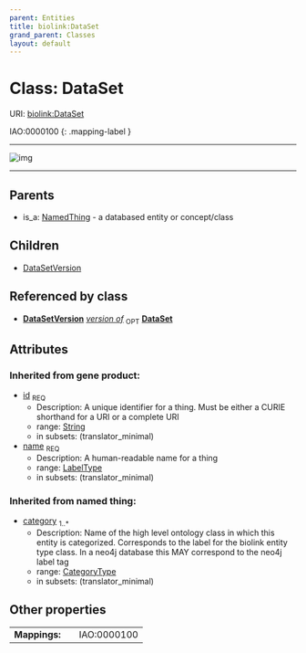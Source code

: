 ```yaml
---
parent: Entities
title: biolink:DataSet
grand_parent: Classes
layout: default
---
```


# Class: DataSet




URI: [biolink:DataSet](https://w3id.org/biolink/vocab/DataSet)

IAO:0000100
{: .mapping-label }


---

![img](http://yuml.me/diagram/nofunky;dir:TB/class/[NamedThing],[DataSetVersion],[DataSetVersion]-%20version%20of%200..1%3E[DataSet%7Cid(i):string;name(i):label_type;category(i):category_type%20%2B],[DataSet]%5E-[DataSetVersion],[NamedThing]%5E-[DataSet])

---


## Parents

 *  is_a: [NamedThing](NamedThing.md) - a databased entity or concept/class

## Children

 * [DataSetVersion](DataSetVersion.md)

## Referenced by class

 *  **[DataSetVersion](DataSetVersion.md)** *[version of](version_of.md)*  <sub>OPT</sub>  **[DataSet](DataSet.md)**

## Attributes


### Inherited from gene product:

 * [id](id.md)  <sub>REQ</sub>
    * Description: A unique identifier for a thing. Must be either a CURIE shorthand for a URI or a complete URI
    * range: [String](types/String.md)
    * in subsets: (translator_minimal)
 * [name](name.md)  <sub>REQ</sub>
    * Description: A human-readable name for a thing
    * range: [LabelType](types/LabelType.md)
    * in subsets: (translator_minimal)

### Inherited from named thing:

 * [category](category.md)  <sub>1..*</sub>
    * Description: Name of the high level ontology class in which this entity is categorized. Corresponds to the label for the biolink entity type class. In a neo4j database this MAY correspond to the neo4j label tag
    * range: [CategoryType](types/CategoryType.md)
    * in subsets: (translator_minimal)

## Other properties

|  |  |  |
| --- | --- | --- |
| **Mappings:** | | IAO:0000100 |


